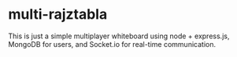 # multi-rajztabla
This is just a simple multiplayer whiteboard using node + express.js, MongoDB for users, and Socket.io for real-time communication. 
